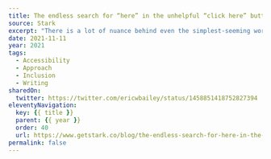 ```yaml
---
title: The endless search for “here” in the unhelpful “click here” button
source: Stark
excerpt: "There is a lot of nuance behind even the simplest-seeming words."
date: 2021-11-11
year: 2021
tags:
  - Accessibility
  - Approach
  - Inclusion
  - Writing
sharedOn:
  twitter: https://twitter.com/ericwbailey/status/1458851418752827394
eleventyNavigation:
  key: {{ title }}
  parent: {{ year }}
  order: 40
  url: https://www.getstark.co/blog/the-endless-search-for-here-in-the-unhelpful-click-here-button
permalink: false
---
```

